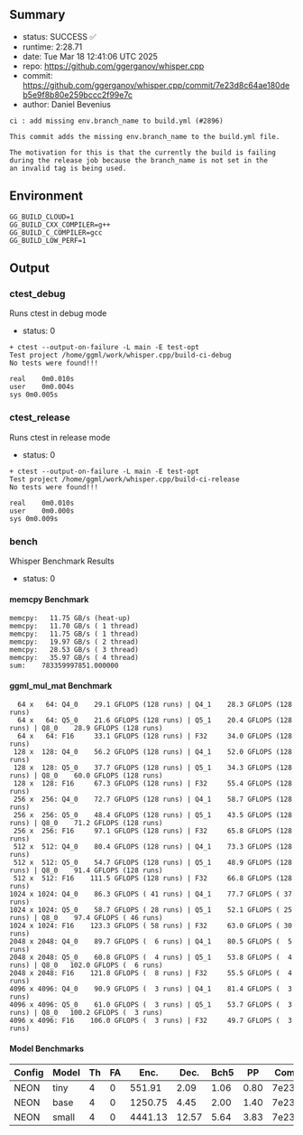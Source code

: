## Summary

- status:  SUCCESS ✅
- runtime: 2:28.71
- date:    Tue Mar 18 12:41:06 UTC 2025
- repo:    https://github.com/ggerganov/whisper.cpp
- commit:  https://github.com/ggerganov/whisper.cpp/commit/7e23d8c64ae180deb5e9f8b80e259bccc2f99e7c
- author:  Daniel Bevenius
```
ci : add missing env.branch_name to build.yml (#2896)

This commit adds the missing env.branch_name to the build.yml file.

The motivation for this is that the currently the build is failing
during the release job because the branch_name is not set in the
an invalid tag is being used.
```

## Environment

```
GG_BUILD_CLOUD=1
GG_BUILD_CXX_COMPILER=g++
GG_BUILD_C_COMPILER=gcc
GG_BUILD_LOW_PERF=1
```

## Output

### ctest_debug

Runs ctest in debug mode
- status: 0
```
+ ctest --output-on-failure -L main -E test-opt
Test project /home/ggml/work/whisper.cpp/build-ci-debug
No tests were found!!!

real	0m0.010s
user	0m0.004s
sys	0m0.005s
```
### ctest_release

Runs ctest in release mode
- status: 0
```
+ ctest --output-on-failure -L main -E test-opt
Test project /home/ggml/work/whisper.cpp/build-ci-release
No tests were found!!!

real	0m0.010s
user	0m0.000s
sys	0m0.009s
```
### bench

Whisper Benchmark Results
- status: 0
#### memcpy Benchmark

```
memcpy:   11.75 GB/s (heat-up)
memcpy:   11.70 GB/s ( 1 thread)
memcpy:   11.75 GB/s ( 1 thread)
memcpy:   19.97 GB/s ( 2 thread)
memcpy:   28.53 GB/s ( 3 thread)
memcpy:   35.97 GB/s ( 4 thread)
sum:    783359997851.000000
```

#### ggml_mul_mat Benchmark

```
  64 x   64: Q4_0    29.1 GFLOPS (128 runs) | Q4_1    28.3 GFLOPS (128 runs)
  64 x   64: Q5_0    21.6 GFLOPS (128 runs) | Q5_1    20.4 GFLOPS (128 runs) | Q8_0    28.9 GFLOPS (128 runs)
  64 x   64: F16     33.1 GFLOPS (128 runs) | F32     34.0 GFLOPS (128 runs)
 128 x  128: Q4_0    56.2 GFLOPS (128 runs) | Q4_1    52.0 GFLOPS (128 runs)
 128 x  128: Q5_0    37.7 GFLOPS (128 runs) | Q5_1    34.3 GFLOPS (128 runs) | Q8_0    60.0 GFLOPS (128 runs)
 128 x  128: F16     67.3 GFLOPS (128 runs) | F32     55.4 GFLOPS (128 runs)
 256 x  256: Q4_0    72.7 GFLOPS (128 runs) | Q4_1    58.7 GFLOPS (128 runs)
 256 x  256: Q5_0    48.4 GFLOPS (128 runs) | Q5_1    43.5 GFLOPS (128 runs) | Q8_0    71.2 GFLOPS (128 runs)
 256 x  256: F16     97.1 GFLOPS (128 runs) | F32     65.8 GFLOPS (128 runs)
 512 x  512: Q4_0    80.4 GFLOPS (128 runs) | Q4_1    73.3 GFLOPS (128 runs)
 512 x  512: Q5_0    54.7 GFLOPS (128 runs) | Q5_1    48.9 GFLOPS (128 runs) | Q8_0    91.4 GFLOPS (128 runs)
 512 x  512: F16    111.5 GFLOPS (128 runs) | F32     66.8 GFLOPS (128 runs)
1024 x 1024: Q4_0    86.3 GFLOPS ( 41 runs) | Q4_1    77.7 GFLOPS ( 37 runs)
1024 x 1024: Q5_0    58.7 GFLOPS ( 28 runs) | Q5_1    52.1 GFLOPS ( 25 runs) | Q8_0    97.4 GFLOPS ( 46 runs)
1024 x 1024: F16    123.3 GFLOPS ( 58 runs) | F32     63.0 GFLOPS ( 30 runs)
2048 x 2048: Q4_0    89.7 GFLOPS (  6 runs) | Q4_1    80.5 GFLOPS (  5 runs)
2048 x 2048: Q5_0    60.8 GFLOPS (  4 runs) | Q5_1    53.8 GFLOPS (  4 runs) | Q8_0   102.0 GFLOPS (  6 runs)
2048 x 2048: F16    121.8 GFLOPS (  8 runs) | F32     55.5 GFLOPS (  4 runs)
4096 x 4096: Q4_0    90.9 GFLOPS (  3 runs) | Q4_1    81.4 GFLOPS (  3 runs)
4096 x 4096: Q5_0    61.0 GFLOPS (  3 runs) | Q5_1    53.7 GFLOPS (  3 runs) | Q8_0   100.2 GFLOPS (  3 runs)
4096 x 4096: F16    106.0 GFLOPS (  3 runs) | F32     49.7 GFLOPS (  3 runs)
```

#### Model Benchmarks

|           Config |         Model |  Th |  FA |    Enc. |    Dec. |    Bch5 |      PP |  Commit |
|              --- |           --- | --- | --- |     --- |     --- |     --- |     --- |     --- |
|             NEON |          tiny |   4 |   0 |  551.91 |    2.09 |    1.06 |    0.80 | 7e23d8c |
|             NEON |          base |   4 |   0 | 1250.75 |    4.45 |    2.00 |    1.40 | 7e23d8c |
|             NEON |         small |   4 |   0 | 4441.13 |   12.57 |    5.64 |    3.83 | 7e23d8c |

